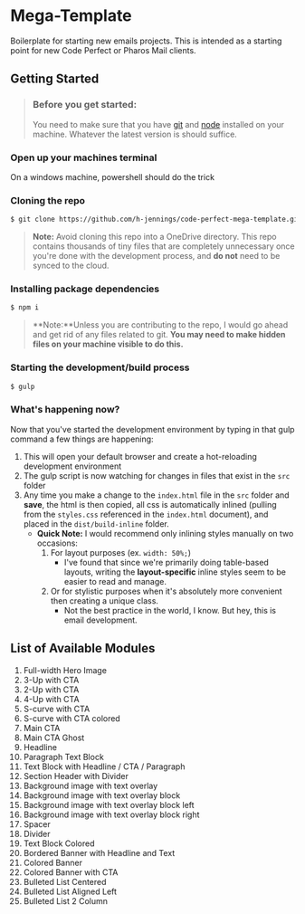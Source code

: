 # Mega-Template
Boilerplate for starting new emails projects. This is intended as a starting point for new Code Perfect or Pharos Mail clients.

## Getting Started

> ### **Before you get started**:
> You need to make sure that you have [git](https://git-scm.com/) and [node](https://nodejs.org/en/) installed on your machine. Whatever the latest version is should suffice.

### Open up your machines terminal

On a windows machine, powershell should do the trick

### Cloning the repo
``` sh
$ git clone https://github.com/h-jennings/code-perfect-mega-template.git [project-name]

```
> **Note:** Avoid cloning this repo into a OneDrive directory. This repo contains thousands of tiny files that are completely unnecessary once you're done with the development process, and **do not** need to be synced to the cloud.  

### Installing package dependencies
``` sh
$ npm i

```

>**Note:**Unless you are contributing to the repo, I would go ahead and get rid of any files related to git. **You may need to make hidden files on your machine visible to do this.**

### Starting the development/build process 

``` sh
$ gulp

```

### What's happening now?
Now that you've started the development environment by typing in that gulp command a few things are happening:

1. This will open your default browser and create a hot-reloading development environment
2. The gulp script is now watching for changes in files that exist in the `src` folder
3. Any time you make a change to the `index.html` file in the `src` folder and **save**, the html is then copied, all css is automatically inlined (pulling from the `styles.css` referenced in the `index.html` document), and placed in the `dist/build-inline` folder.
    * **Quick Note:** I would recommend only inlining styles manually on two occasions:
        1. For layout purposes (ex. `width: 50%;`)
            * I've found that since we're primarily doing table-based layouts, writing the **layout-specific** inline styles seem to be easier to read and manage.
        2. Or for stylistic purposes when it's absolutely more convenient then creating a unique class.
            * Not the best practice in the world, I know. But hey, this is email development.


## List of Available Modules
1. Full-width Hero Image
1. 3-Up with CTA
1. 2-Up with CTA
1. 4-Up with CTA
1. S-curve with CTA
1. S-curve with CTA colored
1. Main CTA
1. Main CTA Ghost
1. Headline
1. Paragraph Text Block
1. Text Block with Headline / CTA / Paragraph
1. Section Header with Divider
1. Background image with text overlay
1. Background image with text overlay block
1. Background image with text overlay block left
1. Background image with text overlay block right
1. Spacer
1. Divider
1. Text Block Colored
1. Bordered Banner with Headline and Text
1. Colored Banner
1. Colored Banner with CTA
1. Bulleted List Centered
1. Bulleted List Aligned Left
1. Bulleted List 2 Column
